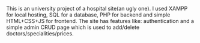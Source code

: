 This is an university project of a hospital site(an ugly one). 
I used XAMPP for local hosting, SQL for a database, PHP for backend and simple HTML+CSS+JS for frontend. 
The site has features like: authentication and a simple admin CRUD page which is used to add/delete doctors/specialities/prices.
